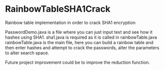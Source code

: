 # RainbowTableSHA1Crack
Rainbow table implementation in order to crack SHA1 encryption

PasswordDemo.java is a file where you can just input text and see how it hashes using SHA1.
sha1.java is required as it is called in rainbowTable.java
rainbowTable.java is the main file, here you can build a rainbow table and then enter hashes and attempt to crack the passwords, alter the parameters to alter search space.

Future project improvement could be to improve the reduction function.
